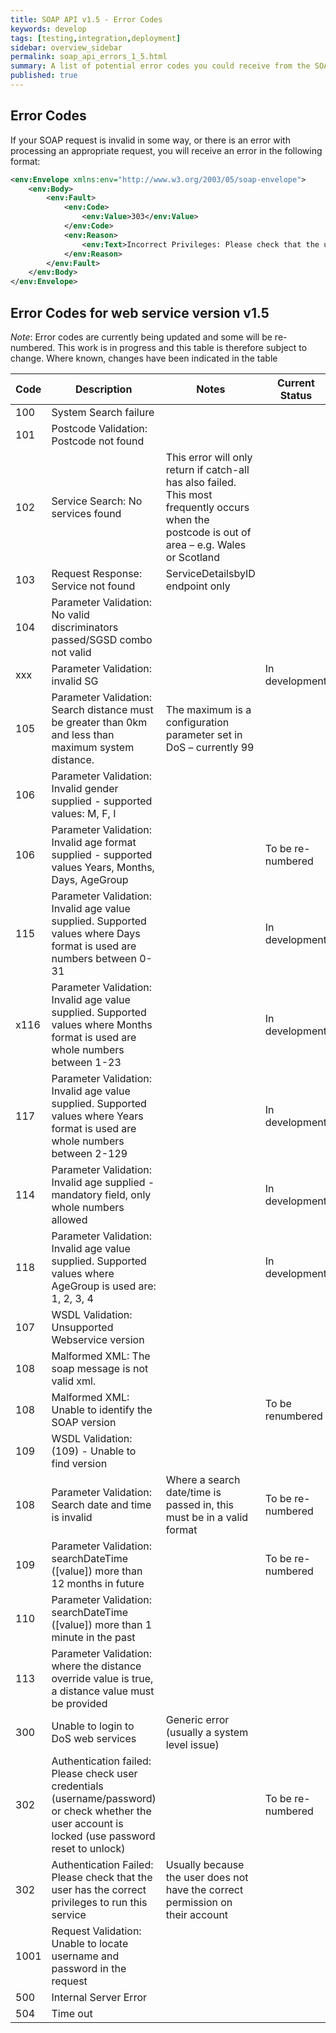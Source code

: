 ```yaml
---
title: SOAP API v1.5 - Error Codes
keywords: develop
tags: [testing,integration,deployment]
sidebar: overview_sidebar
permalink: soap_api_errors_1_5.html
summary: A list of potential error codes you could receive from the SOAP API
published: true
---
```


## Error Codes

If your SOAP request is invalid in some way, or there is an error with processing an appropriate request, you will receive an error in the following format:

```xml
<env:Envelope xmlns:env="http://www.w3.org/2003/05/soap-envelope">
    <env:Body>
        <env:Fault>
            <env:Code>
                <env:Value>303</env:Value>
            </env:Code>
            <env:Reason>
                <env:Text>Incorrect Privileges: Please check that the user has the correct privileges to run this service</env:Text>
            </env:Reason>
        </env:Fault>
    </env:Body>
</env:Envelope>
```


## Error Codes for web service version v1.5

*Note*: Error codes are currently being updated and some will be re-numbered. This work is in progress and this table is therefore subject to change. Where known, changes have been indicated in the table

| Code | Description                | Notes                                                                | Current Status |
-------|----------------------------|----------------------------------------------------------------------|----------------|
| 100 | System Search failure |   | |
| 101 | Postcode Validation: Postcode not found | | |
| 102 | Service Search: No services found | This error will only return if catch-all has also failed. This most frequently occurs when the postcode is out of area – e.g. Wales or Scotland | | 
| 103 | Request Response: Service not found | ServiceDetailsbyID endpoint only | | 
| 104 | Parameter Validation: No valid discriminators passed/SGSD combo not valid |   |
| xxx | Parameter Validation: invalid SG | | In development
| 105 | Parameter Validation: Search distance must be greater than 0km and less than maximum system distance. | The maximum is a configuration parameter set in DoS – currently 99  |
| 106 | Parameter Validation: Invalid gender supplied - supported values: M, F, I |   |
| 106 | Parameter Validation: Invalid age format supplied - supported values Years, Months, Days, AgeGroup |   | To be re-numbered |
| 115 | Parameter Validation: Invalid age value supplied. Supported values where Days format is used are numbers between 0-31 | | In development |
| x116 | Parameter Validation: Invalid age value supplied. Supported values where Months format is used are whole numbers between 1-23 | | In development |
| 117 | Parameter Validation: Invalid age value supplied. Supported values where Years format is used are whole numbers between 2-129 | | In development |
| 114 | Parameter Validation: Invalid age supplied - mandatory field, only whole numbers allowed | | In development |
| 118 | Parameter Validation: Invalid age value supplied. Supported values where AgeGroup is used are: 1, 2, 3, 4 | | In development |
| 107 | WSDL Validation: Unsupported Webservice version |   |
| 108 | Malformed XML: The soap message is not valid xml. |   |
| 108 | Malformed XML: Unable to identify the SOAP version | | To be renumbered |
| 109 | WSDL Validation: (109) - Unable to find version
| 108 | Parameter Validation: Search date and time is invalid | Where a search date/time is passed in, this must be in a valid format | To be re-numbered |
| 109 | Parameter Validation: searchDateTime ([value]) more than 12 months in future | | To be re-numbered |
| 110 | Parameter Validation: searchDateTime ([value]) more than 1 minute in the past | |  |
| 113 | Parameter Validation: where the distance override value is true, a distance value must be provided | | |
| 300 | Unable to login to DoS web services | Generic error (usually a system level issue) |
| 302 | Authentication failed: Please check user credentials (username/password) or check whether the user account is locked (use password reset to unlock) |  | To be re-numbered |
| 302 | Authentication Failed: Please check that the user has the correct privileges to run this service | Usually because the user does not have the correct permission on their account | 
| 1001 | Request Validation: Unable to locate username and password in the request |   |
| 500 | Internal Server Error |   |
| 504 | Time out |     |


